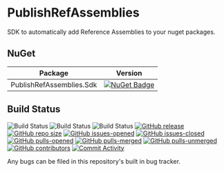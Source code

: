 # PublishRefAssemblies

SDK to automatically add Reference Assemblies to your nuget packages.

## NuGet

| Package | Version |
|:-------:|:-------:|
| PublishRefAssemblies.Sdk | [![NuGet Badge](https://buildstats.info/nuget/PublishRefAssemblies.Sdk?includePreReleases=true)](https://www.nuget.org/packages/PublishRefAssemblies.Sdk/) |

## Build Status

![Build Status](https://github.com/Elskom/PublishRefAssemblies/workflows/.NET%20Core%20%28build%20%26%20publish%20pre-release%29/badge.svg)
![Build Status](https://github.com/Elskom/PublishRefAssemblies/workflows/.NET%20Core%20%28build%20%26%20publish%20release%29/badge.svg)
![Build Status](https://github.com/Elskom/PublishRefAssemblies/workflows/.NET%20Core%20%28build%20pull%20request%29/badge.svg)
[![GitHub release](https://img.shields.io/github/release/Elskom/PublishRefAssemblies.svg)](https://GitHub.com/Elskom/PublishRefAssemblies/releases/)
[![GitHub repo size](https://img.shields.io/github/repo-size/Elskom/PublishRefAssemblies)](https://github.com/Elskom/PublishRefAssemblies)
[![GitHub issues-opened](https://img.shields.io/github/issues/Elskom/PublishRefAssemblies.svg)](https://GitHub.com/Elskom/PublishRefAssemblies/issues?q=is%3Aissue+is%3Aopened)
[![GitHub issues-closed](https://img.shields.io/github/issues-closed/Elskom/PublishRefAssemblies.svg)](https://GitHub.com/Elskom/PublishRefAssemblies/issues?q=is%3Aissue+is%3Aclosed)
[![GitHub pulls-opened](https://img.shields.io/github/issues-pr/Elskom/PublishRefAssemblies.svg)](https://GitHub.com/Elskom/PublishRefAssemblies/pulls?q=is%3Aissue+is%3Aopened)
[![GitHub pulls-merged](https://img.shields.io/github/issues-search/Elskom/PublishRefAssemblies?label=merged%20pull%20requests&query=is%3Apr%20is%3Aclosed%20is%3Amerged&color=darkviolet)](https://github.com/Elskom/PublishRefAssemblies/pulls?q=is%3Apr+is%3Aclosed+is%3Amerged)
[![GitHub pulls-unmerged](https://img.shields.io/github/issues-search/Elskom/PublishRefAssemblies?label=unmerged%20pull%20requests&query=is%3Apr%20is%3Aclosed%20is%3Aunmerged&color=red)](https://github.com/Elskom/PublishRefAssemblies/pulls?q=is%3Apr+is%3Aclosed+is%3Aunmerged)
[![GitHub contributors](https://img.shields.io/github/contributors/Elskom/PublishRefAssemblies.svg)](https://GitHub.com/Elskom/PublishRefAssemblies/graphs/contributors/)
[![Commit Activity](https://img.shields.io/github/commit-activity/m/badges/shields)]()

Any bugs can be filed in this repository's built in bug tracker.
